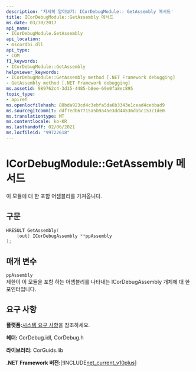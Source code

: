 ```yaml
---
description: '자세히 알아보기: ICorDebugModule:: GetAssembly 메서드'
title: ICorDebugModule::GetAssembly 메서드
ms.date: 03/30/2017
api_name:
- ICorDebugModule.GetAssembly
api_location:
- mscordbi.dll
api_type:
- COM
f1_keywords:
- ICorDebugModule::GetAssembly
helpviewer_keywords:
- ICorDebugModule::GetAssembly method [.NET Framework debugging]
- GetAssembly method [.NET Framework debugging]
ms.assetid: 989762c4-3d15-4485-b8ee-69e0fa8ec895
topic_type:
- apiref
ms.openlocfilehash: 88bda923cd4c3ebfa5da6b3343e1cead4cebbad9
ms.sourcegitcommit: ddf7edb67715a5b9a45e3dd44536dabc153c1de0
ms.translationtype: MT
ms.contentlocale: ko-KR
ms.lasthandoff: 02/06/2021
ms.locfileid: "99722618"
---
```

# <a name="icordebugmodulegetassembly-method"></a>ICorDebugModule::GetAssembly 메서드

이 모듈에 대 한 포함 어셈블리를 가져옵니다.  
  
## <a name="syntax"></a>구문  
  
```cpp  
HRESULT GetAssembly(  
    [out] ICorDebugAssembly **ppAssembly  
);  
```  
  
## <a name="parameters"></a>매개 변수  

 `ppAssembly`  
 제한이 이 모듈을 포함 하는 어셈블리를 나타내는 ICorDebugAssembly 개체에 대 한 포인터입니다.  
  
## <a name="requirements"></a>요구 사항  

 **플랫폼:**[시스템 요구 사항](../../get-started/system-requirements.md)을 참조하세요.  
  
 **헤더:** CorDebug.idl, CorDebug.h  
  
 **라이브러리:** CorGuids.lib  
  
 **.NET Framework 버전:**[!INCLUDE[net_current_v10plus](../../../../includes/net-current-v10plus-md.md)]
